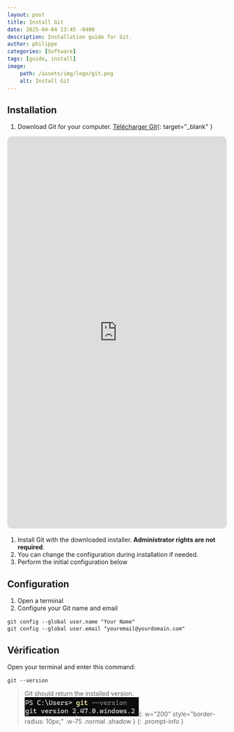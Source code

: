 ```yaml
---
layout: post
title: Install Git
date: 2025-04-04 13:45 -0400
description: Installation guide for Git.
author: philippe
categories: [Software]
tags: [guide, install]
image: 
    path: /assets/img/logo/git.png
    alt: Install Git
---
```


<!-- markdownlint-disable MD033 -->
## Installation

1. Download Git for your computer. [Télécharger Git](https://git-scm.com/downloads){: target="_blank" }

<iframe src="https://git-scm.com/downloads" width="100%" height="900px" style="border-radius: 10px; border: none; overflow: hidden;"></iframe>

1. Install Git with the downloaded installer. **Administrator rights are not required**.
1. You can change the configuration during installation if needed.
1. Perform the initial configuration below

## Configuration

1. Open a terminal
1. Configure your Git name and email

```shell
git config --global user.name "Your Name"
git config --global user.email "youremail@yourdomain.com"
```

## Vérification

Open your terminal and enter this command:

```shell
git --version
```

> Git should return the installed version.  
![verification](/assets/img/installation/git/verification.png){: w="200" style="border-radius: 10px;" .w-75 .normal .shadow }
{: .prompt-info }
